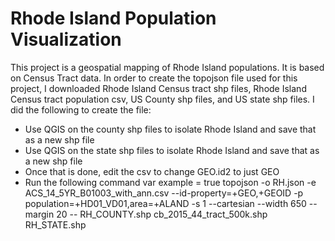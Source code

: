 # Rhode Island Population Visualization
This project is a geospatial mapping of Rhode Island populations. It is based on Census Tract data. In order to create the topojson file used for this project, I downloaded Rhode Island Census tract shp files, Rhode Island Census tract population csv, US County shp files, and US state shp files. I did the following to create the file:

* Use QGIS on the county shp files to isolate Rhode Island and save that as a new shp file
* Use QGIS on the state shp files to isolate Rhode Island and save that as a new shp file
* Once that is done, edit the csv to change GEO.id2 to just GEO
* Run the following command 
var example = true topojson -o RH.json -e ACS_14_5YR_B01003_with_ann.csv --id-property=+GEO,+GEOID -p population=+HD01_VD01,area=+ALAND -s 1 --cartesian --width 650 --margin 20 -- RH_COUNTY.shp cb_2015_44_tract_500k.shp RH_STATE.shp
  
